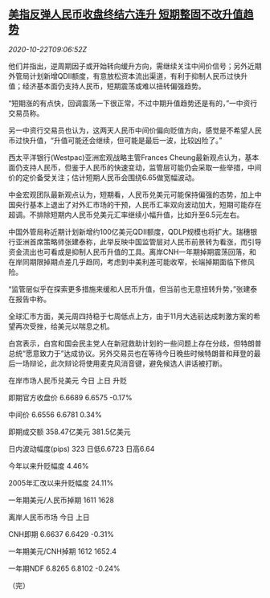 <!--1603358593000-->
[美指反弹人民币收盘终结六连升 短期整固不改升值趋势](https://cn.reuters.com/article/china-yuan-fx-1022-idCNKBS27715U)
------

<div><i>2020-10-22T09:06:52Z</i></div><p>他们并指出，逆周期因子或开始转向缓升方向，需继续关注中间价信号；另外近期外管局计划新增QDII额度，有意放松资本流出渠道，有利于抑制人民币过快升值；经济基本面仍支持人民币，短期震荡或难以扭转偏强趋势。</p><p>“短期涨的有点快，回调震荡一下很正常，不过中期升值趋势还是有的，”一中资行交易员称。</p><p>另一中资行交易员也认为，这两天人民币中间价偏向贬值方向，感觉是不希望人民币过快升值，“升值可能还会继续，但可能是最后一波，比较凶险了。”</p><p>西太平洋银行(Westpac)亚洲宏观战略主管Frances Cheung最新观点认为，基本面仍支持人民币，但鉴于人民币的快速变动，监管层可能仍会采取一些举措，中间价的定价备受关注；估计短期人民币会围绕6.65做宽幅波动。</p><p>中金宏观团队最新观点认为，短期看，人民币兑美元可能保持偏强的态势，加上中国央行基本上退出了对外汇市场的干预，人民币汇率双向波动加大，短期可能存在超调。不排除短期内人民币兑美元汇率继续小幅升值，比如升至6.5元左右。</p><p>中国外管局称近期计划新增约100亿美元QDII额度，QDLP规模也将扩大。瑞穗银行亚洲首席策略师张建泰称，此举反映中国监管层对人民币前景转为看涨，而引导资金流出也可看成是抑制人民币升值的工具。离岸CNH一年期掉期震荡回落，和在岸同期限掉期点差几乎趋同，考虑到中美利差可能收窄，长端掉期面临下修风险。</p><p>“监管层似乎在探索更多措施来缓和人民币升值，但当前也无意扭转升势，”张建泰在报告中称。</p><p>全球汇市方面，美元周四持稳于七周低点上方，由于11月大选前达成刺激方案的希望再次受挫，给美元以喘息之机。</p><p>白宫表示，白宫和国会民主党人在新冠救助计划的一些问题上存在分歧，但特朗普总统“愿意致力于”达成协议。另外交易员也在等待今日晚些时候特朗普和拜登的最后一场辩论，此次辩论将使用麦克风消音键，避免候选人讲话被打断。</p><p>在岸市场人民币兑美元 今日 上日 升贬</p><p>即期官方收盘价 6.6689 6.6575 -0.17%</p><p>中间价 6.6556 6.6781 0.34%</p><p>即期成交额 358.47亿美元 381.5亿美元</p><p>日内波动幅度(pips) 323 日低6.6723 日高6.64</p><p>今年以来升贬幅度 4.46%</p><p>2005年汇改以来升贬幅度 24.11%</p><p>一年期美元/人民币掉期 1611 1628</p><p>离岸人民币市场 今日 上日</p><p>CNH即期 6.6637 6.6429 -0.31%</p><p>一年期美元/CNH掉期 1612 1652.4</p><p>一年期NDF 6.8265 6.8102 -0.24%</p><p>（完）</p>
